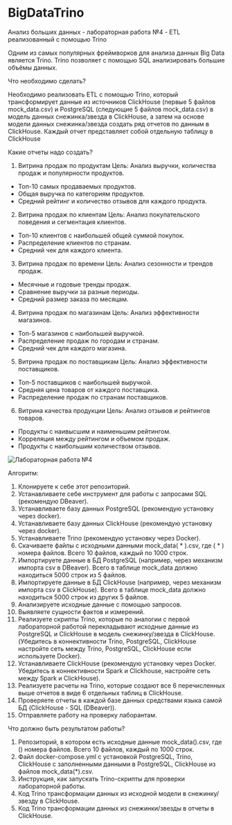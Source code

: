 # BigDataTrino
Анализ больших данных - лабораторная работа №4 - ETL реализованный с помощью Trino

Одним из самых популярных фреймворков для анализа данных Big Data является Trino. Trino позволяет с помощью SQL анализировать большие объёмы данных.

Что необходимо сделать?

Необходимо реализовать ETL с помощью Trino, который трансформирует данные из источников ClickHouse (первые 5 файлов mock_data.csv) и PostgreSQL (следующие 5 файлов mock_data.csv) в модель данных снежинка/звезда в ClickHouse, а затем на основе модели данных снежинка/звезда создать ряд отчетов по данным в ClickHouse. Каждый отчет представляет собой отдельную таблицу в ClickHouse

Какие отчеты надо создать?
1. Витрина продаж по продуктам
Цель: Анализ выручки, количества продаж и популярности продуктов.
 - Топ-10 самых продаваемых продуктов.
 - Общая выручка по категориям продуктов.
 - Средний рейтинг и количество отзывов для каждого продукта.
2. Витрина продаж по клиентам
Цель: Анализ покупательского поведения и сегментация клиентов.
 - Топ-10 клиентов с наибольшей общей суммой покупок.
 - Распределение клиентов по странам.
 - Средний чек для каждого клиента.
3. Витрина продаж по времени
Цель: Анализ сезонности и трендов продаж.
 - Месячные и годовые тренды продаж.
 - Сравнение выручки за разные периоды.
 - Средний размер заказа по месяцам.
4. Витрина продаж по магазинам
Цель: Анализ эффективности магазинов.
 - Топ-5 магазинов с наибольшей выручкой.
 - Распределение продаж по городам и странам.
 - Средний чек для каждого магазина.
5. Витрина продаж по поставщикам
Цель: Анализ эффективности поставщиков.
 - Топ-5 поставщиков с наибольшей выручкой.
 - Средняя цена товаров от каждого поставщика.
 - Распределение продаж по странам поставщиков.
6. Витрина качества продукции
Цель: Анализ отзывов и рейтингов товаров.
 - Продукты с наивысшим и наименьшим рейтингом.
 - Корреляция между рейтингом и объемом продаж.
 - Продукты с наибольшим количеством отзывов.

![Лабораторная работа №4](https://github.com/user-attachments/assets/a26740ac-5ddb-4336-9902-16b18783a685)


Алгоритм:
1. Клонируете к себе этот репозиторий.
2. Устанавливаете себе инструмент для работы с запросами SQL (рекомендую DBeaver).
3. Устанавливаете базу данных PostgreSQL (рекомендую установку через docker).
4. Устанавливаете базу данных ClickHouse (рекомендую установку через docker).
5. Устанавливаете Trino (рекомендую установку через Docker).
6. Скачиваете файлы с исходными данными mock_data( * ).csv, где ( * ) номера файлов. Всего 10 файлов, каждый по 1000 строк.
7. Импортируете данные в БД PostgreSQL (например, через механизм импорта csv в DBeaver). Всего в таблице mock_data должно находиться 5000 строк из 5 файлов.
8. Импортируете данные в БД ClickHouse (например, через механизм импорта csv в ClickHouse). Всего в таблице mock_data должно находиться 5000 строк из других 5 файлов.
9. Анализируете исходные данные с помощью запросов.
10. Выявляете сущности фактов и измерений.
11. Реализуете скрипты Trino, которые по аналогии с первой лабораторной работой перекладывают исходные данные из PostgreSQL и ClickHouse в модель снежинку/звезда в ClickHouse. (Убедитесь в коннективности Trino, PostgreSQL, ClickHouse настройте сеть между Trino, PostgreSQL, ClickHouse если используете Docker).
12. Устанавливаете ClickHouse (рекомендую установку через Docker. Убедитесь в коннективности Spark и Clickhouse, настройте сеть между Spark и ClickHouse).
13. Реализуете расчеты на Trino, которые создают все 6 перечисленных выше отчетов в виде 6 отдельных таблиц в ClickHouse.
14. Проверяете отчеты в каждой базе данных средствами языка самой БД (ClickHouse - SQL (DBeaver)).
15. Отправляете работу на проверку лаборантам.

Что должно быть результатом работы?

1. Репозиторий, в котором есть исходные данные mock_data().csv, где () номера файлов. Всего 10 файлов, каждый по 1000 строк.
2. Файл docker-compose.yml с установкой PostgreSQL, Trino, ClickHouse с заполненными данными в PostgreSQL, ClickHouse из файлов mock_data(*).csv.
3. Инструкция, как запускать Trino-скрипты для проверки лабораторной работы.
4. Код Trino трансформации данных из исходной модели в снежинку/звезду в ClickHouse.
5. Код Trino трансформации данных из снежинки/звезды в отчеты в ClickHouse.
